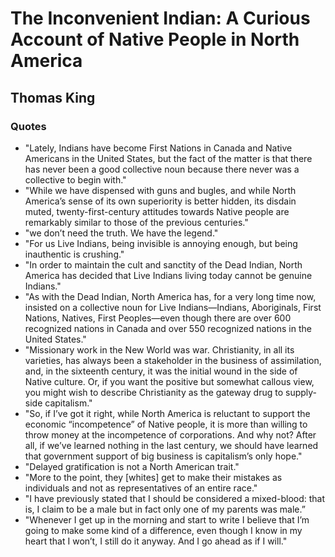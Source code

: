 # The Inconvenient Indian: A Curious Account of Native People in North America
## Thomas King

### Quotes
  - "Lately, Indians have become First Nations in Canada and Native Americans in the United States, but the fact of the matter is that there has never been a good collective noun because there never was a collective to begin with."
  - "While we have dispensed with guns and bugles, and while North America’s sense of its own superiority is better hidden, its disdain muted, twenty-first-century attitudes towards Native people are remarkably similar to those of the previous centuries."
  - "we don’t need the truth. We have the legend."
  - "For us Live Indians, being invisible is annoying enough, but being inauthentic is crushing."
  - "In order to maintain the cult and sanctity of the Dead Indian, North America has decided that Live Indians living today cannot be genuine Indians."
  - "As with the Dead Indian, North America has, for a very long time now, insisted on a collective noun for Live Indians—Indians, Aboriginals, First Nations, Natives, First Peoples—even though there are over 600 recognized nations in Canada and over 550 recognized nations in the United States."
  - "Missionary work in the New World was war. Christianity, in all its varieties, has always been a stakeholder in the business of assimilation, and, in the sixteenth century, it was the initial wound in the side of Native culture. Or, if you want the positive but somewhat callous view, you might wish to describe Christianity as the gateway drug to supply-side capitalism."
  - "So, if I’ve got it right, while North America is reluctant to support the economic “incompetence” of Native people, it is more than willing to throw money at the incompetence of corporations. And why not? After all, if we’ve learned nothing in the last century, we should have learned that government support of big business is capitalism’s only hope."
  - "Delayed gratification is not a North American trait."
  - "More to the point, they [whites] get to make their mistakes as individuals and not as representatives of an entire race."
  - "I have previously stated that I should be considered a mixed-blood: that is, I claim to be a male but in fact only one of my parents was male.”
  - "Whenever I get up in the morning and start to write I believe that I’m going to make some kind of a difference, even though I know in my heart that I won’t, I still do it anyway. And I go ahead as if I will."

